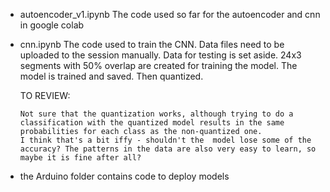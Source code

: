 - autoencoder_v1.ipynb
The code used so far for the autoencoder and cnn in google colab

- cnn.ipynb
  The code used to train the CNN. Data files need to be uploaded to the session manually. Data for testing is set aside.
  24x3 segments with 50% overlap are created for training the model.
  The model is trained and saved. Then quantized.

  TO REVIEW:
  
      Not sure that the quantization works, although trying to do a classification with the quantized model results in the same probabilities for each class as the non-quantized one.
      I think that's a bit iffy - shouldn't the  model lose some of the accuracy? The patterns in the data are also very easy to learn, so maybe it is fine after all?

- the Arduino folder contains code to deploy models
